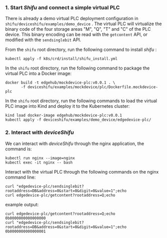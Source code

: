 ### 1. Start *Shifu* and connect a simple virtual PLC
There is already a demo virtual PLC deployment configuration in `shifu/deviceshifu/examples/demo_device` . The virtual PLC will virtualize the binary code of the four storage areas "M", "Q", "T" and "C" of the PLC device. This binary encoding can be read with the `getcontent` API, or modified with the `sendsinglebit` API.


From the `shifu` root directory, run the following command to install *shifu* :

```
kubectl apply -f k8s/crd/install/shifu_install.yml
```
In the `shifu` root directory, run the following command to package the virtual PLC into a Docker image:

```
docker build -t edgehub/mockdevice-plc:v0.0.1 . \
       -f deviceshifu/examples/mockdevice/plc/Dockerfile.mockdevice-plc
```
In the `shifu` root directory, run the following commands to load the virtual PLC image into Kind and deploy it to the Kubernetes cluster:

```
kind load docker-image edgehub/mockdevice-plc:v0.0.1
kubectl apply -f deviceshifu/examples/demo_device/edgedevice-plc/
```
### 2. Interact with *deviceShifu*
We can interact with *deviceShifu* through the nginx application, the command is:

```
kubectl run nginx --image=nginx
kubectl exec -it nginx -- bash
```
Interact with the virtual PLC through the following commands on the nginx command line:

```
curl "edgedevice-plc/sendsinglebit?rootaddress=DB&address=0&start=0&digit=0&value=1";echo 
curl edgedevice-plc/getcontent?rootaddress=Q;echo 
```
example output:

```
curl edgedevice-plc/getcontent?rootaddress=Q;echo 
0b0000000000000000
curl "edgedevice-plc/sendsinglebit?rootaddress=DB&address=0&start=0&digit=0&value=1";echo 
0b0000000000000001 
```
